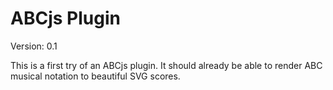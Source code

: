 ABCjs Plugin
============

Version: 0.1

This is a first try of an ABCjs plugin. It should already be able to render ABC musical notation to beautiful SVG scores.
